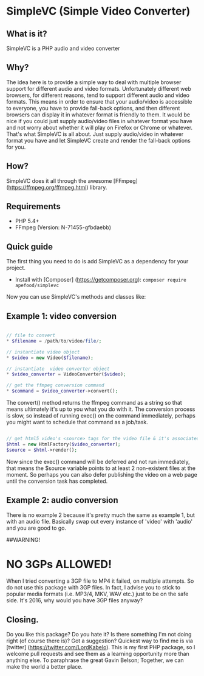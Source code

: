 # SimpleVC (Simple Video Converter)

## What is it? 

SimpleVC is a PHP audio and video converter

## Why?

The idea here is to provide a simple way to deal with multiple 
browser support for different audio and video formats. Unfortunately 
different web browsers, for different reasons, tend to support different 
audio and video formats. This means in order to ensure that your audio/video 
is accessible to everyone, you have to provide fall-back options, and 
then different browsers can display it in whatever format is friendly to 
them. It would be nice if you could just supply audio/video files in 
whatever format you have and not worry about whether it will play on 
Firefox or Chrome or whatever. That's what SimpleVC is all about. 
Just supply audio/video in whatever format you have and let SimpleVC 
create and render the fall-back options for you. 

## How? 

SimpleVC does it all through the awesome [FFmpeg] (https://ffmpeg.org/ffmpeg.html) library. 

## Requirements 

* PHP 5.4+ 
* FFmpeg (Version: N-71455-gfbdaebb)

## Quick guide 

The first thing you need to do is add SimpleVC as a dependency 
for your project. 

* Install with [Composer] (https://getcomposer.org): `composer require apefood/simplevc` 

Now you can use SimpleVC's methods and classes like: 

## Example 1: video conversion 

```PHP 

// file to convert
* $filename = /path/to/video/file/; 

// instantiate video object  
* $video = new Video($filename); 

// instantiate  video converter object 
* $video_converter = VideoConverter($video); 

// get the ffmpeg conversion command 
* $command = $video_converter->convert(); 

```

The convert() method returns the ffmpeg command as a string so that means ultimately 
it's up to you what you do with it. The conversion process is slow, so instead 
of running exec() on the command immediately, perhaps you might want to schedule 
that command as a job/task. 

```PHP 

// get html5 video's <source> tags for the video file & it's associated fall-back options. 
$html = new HtmlFactory($video_converter); 
$source = $html->render(); 

```

Now since the exec() command will be deferred and not run immediately, that means the 
$source variable points to at least 2 non-existent files at the moment. So perhaps you can 
also defer publishing the video on a web page until the conversion task has completed. 

## Example 2: audio conversion 

There is no example 2 because it's pretty much the same as example 1, but with an audio file. 
Basically swap out every instance of 'video' with 'audio' and you are good to go. 

##WARNING! 

# NO 3GPs ALLOWED! 

When I tried converting a 3GP file to MP4 it failed, on multiple attempts. So do not use this 
package with 3GP files. In fact, I advise you to stick to popular media formats (i.e. MP3/4, MKV, WAV etc.) 
just to be on the safe side. It's 2016, why would you have 3GP files anyway? 

## Closing. 

Do you like this package? Do you hate it? Is there something I'm not doing right (of course there is)? 
Got a suggestion? Quickest way to find me is via [twitter] (https://twitter.com/LordKabelo). This is my 
first PHP package, so I welcome pull requests and see them as a learning opportunity more than anything else. 
To paraphrase the great Gavin Belson; Together, we can make the world a better place. 






 

